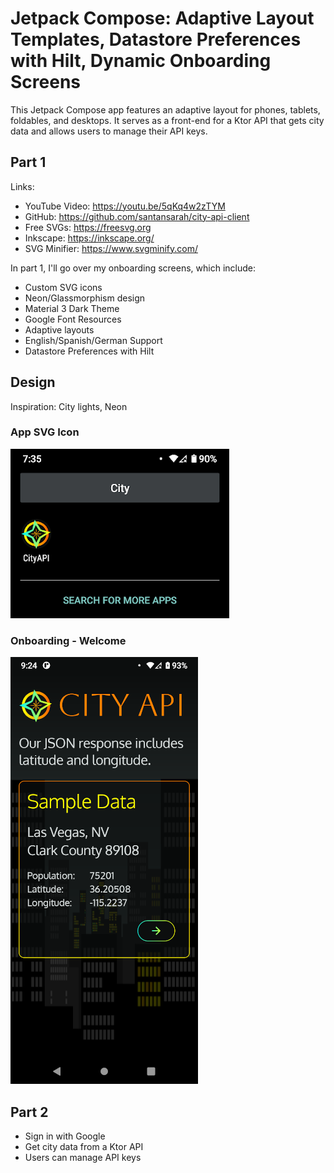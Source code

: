 # Jetpack Compose: Adaptive Layout Templates, Datastore Preferences with Hilt, Dynamic Onboarding Screens

This Jetpack Compose app features an adaptive layout for phones, tablets,
foldables, and desktops. It serves as a front-end for a Ktor API that
gets city data and allows users to manage their API keys.

## Part 1

Links:
* YouTube Video: https://youtu.be/5qKq4w2zTYM
* GitHub: https://github.com/santansarah/city-api-client
* Free SVGs: https://freesvg.org
* Inkscape: https://inkscape.org/
* SVG Minifier: https://www.svgminify.com/

In part 1, I'll go over my onboarding screens, which include:

* Custom SVG icons
* Neon/Glassmorphism design
* Material 3 Dark Theme
* Google Font Resources
* Adaptive layouts
* English/Spanish/German Support
* Datastore Preferences with Hilt

## Design

Inspiration: City lights, Neon

### App SVG Icon

![Icon](launcher_icon.png)

### Onboarding - Welcome

![Onboarding](onboarding.png)

## Part 2

* Sign in with Google
* Get city data from a Ktor API
* Users can manage API keys